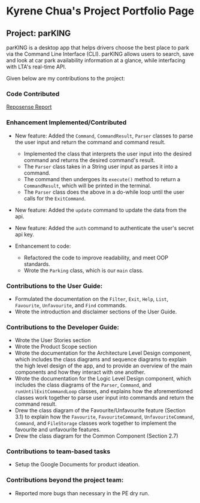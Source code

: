
# Kyrene Chua's Project Portfolio Page
## Project: parKING
parKING is a desktop app that helps drivers choose the best place to park via the Command Line Interface (CLI).
parKING allows users to search, save and look at car park availability information at a glance, while interfacing with
LTA's real-time API. 

Given below are my contributions to the project:

### Code Contributed

[Reposense Report](https://nus-cs2113-ay2223s1.github.io/tp-dashboard/?search=kyrenechua&sort=groupTitle&sortWithin=title&timeframe=commit&mergegroup=&groupSelect=groupByRepos&breakdown=true&checkedFileTypes=docs~functional-code~test-code~other&since=2022-09-16&tabOpen=true&tabType=authorship&tabAuthor=kyrenechua&tabRepo=AY2223S1-CS2113-T17-4%2Ftp%5Bmaster%5D&authorshipIsMergeGroup=false&authorshipFileTypes=docs~functional-code~test-code~other&authorshipIsBinaryFileTypeChecked=false&authorshipIsIgnoredFilesChecked=false)

### Enhancement Implemented/Contributed
* New feature: Added the `Command`, `CommandResult`, `Parser` classes to parse the user input and return the command and
command result.
  * Implemented the class that interprets the user input into the desired command and returns the desired command's result.
  * The `Parser` class takes in a String user input as parses it into a command.
  * The command then undergoes its `execute()` method to return a `CommandResult`, which will be printed in the terminal.
  * The `Parser` class does the above in a do-while loop until the user calls for the `ExitCommand`.
* New feature: Added the `update` command to update the data from the api.
* New feature: Added the `auth` command to authenticate the user's secret api key.

* Enhancement to code:
  * Refactored the code to improve readability, and meet OOP standards.
  * Wrote the `Parking` class, which is our `main` class.

### Contributions to the User Guide:
* Formulated the documentation on the `Filter`, `Exit`, `Help`, `List`, `Favourite`, `Unfavourite`, and `Find` commands.
* Wrote the introduction and disclaimer sections of the User Guide.

### Contributions to the Developer Guide:
* Wrote the User Stories section
* Wrote the Product Scope section
* Wrote the documentation for the Architecture Level Design component, which includes the class diagrams and sequence 
diagrams to explain the high level design of the app, and to provide an overview of the main components and how they 
interact with one another.
* Wrote the documentation for the Logic Level Design component, which includes the class diagrams of the `Parser`, 
`Command`, and `runUntilExitCommandLoop` classes, and explains how the aforementioned classes work together to parse 
user input into commands and return the command result.
* Drew the class diagram of the Favourite/Unfavourite feature (Section 3.1) to explain how the `Favourite`, 
`FavouriteCommand`, `UnfavouriteCommand`, `Command`, and `FileStorage` classes work together to implement the favourite 
and unfavourite features.
* Drew the class diagram for the Common Component (Section 2.7)


### Contributions to team-based tasks
* Setup the Google Documents for product ideation.

### Contributions beyond the project team:
- Reported more bugs than necessary in the PE dry run.